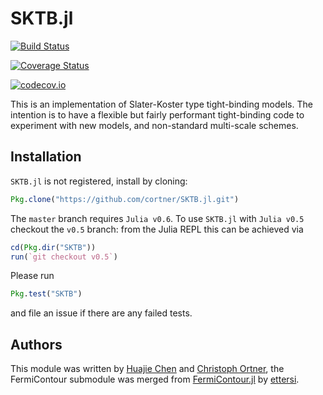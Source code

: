# SKTB.jl

[![Build Status](https://travis-ci.org/cortner/SKTB.jl.svg?branch=master)](https://travis-ci.org/cortner/SKTB.jl)

[![Coverage Status](https://coveralls.io/repos/cortner/SKTB.jl/badge.svg?branch=master&service=github)](https://coveralls.io/github/cortner/SKTB.jl?branch=master)

[![codecov.io](http://codecov.io/github/cortner/SKTB.jl/coverage.svg?branch=master)](http://codecov.io/github/cortner/SKTB.jl?branch=master)

This is an implementation of Slater-Koster type tight-binding models.
The intention is to have a flexible but fairly performant tight-binding
code to experiment with new models, and non-standard multi-scale schemes.

## Installation

`SKTB.jl` is not registered, install by cloning:
```julia
Pkg.clone("https://github.com/cortner/SKTB.jl.git")
```

The `master` branch requires `Julia v0.6`. To use `SKTB.jl` with
`Julia v0.5` checkout the `v0.5` branch: from the Julia REPL this can be
achieved via
```julia
cd(Pkg.dir("SKTB"))
run(`git checkout v0.5`)
```

Please run
```julia
Pkg.test("SKTB")
```
and file an issue if there are any failed tests.


## Authors

This module was written by [Huajie Chen](https://github.com/hjchen1983) and [Christoph Ortner](http://homepages.warwick.ac.uk/staff/C.Ortner/), the FermiContour
submodule was merged from [FermiContour.jl](https://github.com/ettersi/FermiContour.jl)
by [ettersi](https://github.com/ettersi).
